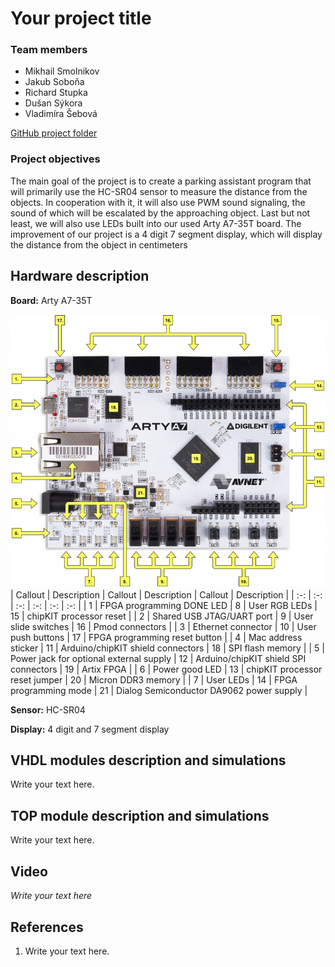 # Your project title

### Team members

* Mikhail Smolnikov
* Jakub Soboňa  
* Richard Stupka 
* Dušan Sýkora  
* Vladimíra Šebová 

[GitHub project folder](https://github.com/prostmich/Digital-Electronics-1-Project)

### Project objectives

The main goal of the project is to create a parking assistant program that will primarily use the HC-SR04 sensor to measure the distance from the objects. In cooperation with it, it will also use PWM sound signaling, the sound of which will be escalated by the approaching object. Last but not least, we will also use LEDs built into our used Arty A7-35T board. The improvement of our project is a 4 digit 7 segment display, which will display the distance from the object in centimeters


## Hardware description

**Board:** Arty A7-35T

![Board](images/board.png)
| Callout | Description | Callout | Description | Callout | Description |
| :-: | :-: | :-: | :-: | :-: | :-: |
| 1 | FPGA programming DONE LED | 8 | User RGB LEDs | 15 | chipKIT processor reset |
| 2 | Shared USB JTAG/UART port | 9 | User slide switches | 16 | Pmod connectors |
| 3 | Ethernet connector | 10 | User push buttons | 17 | FPGA programming reset button |
| 4 | Mac address sticker | 11 | Arduino/chipKIT shield connectors | 18 | SPI flash memory |
| 5 | Power jack for optional external supply | 12 | Arduino/chipKIT shield SPI connectors | 19 | Artix FPGA |
| 6 | Power good LED | 13 | chipKIT processor reset jumper | 20 | Micron DDR3 memory |
| 7 | User LEDs | 14 | FPGA programming mode | 21 | Dialog Semiconductor DA9062 power supply |

**Sensor:** HC-SR04

**Display:** 4 digit and 7 segment display


## VHDL modules description and simulations

Write your text here.


## TOP module description and simulations

Write your text here.


## Video

*Write your text here*


## References

   1. Write your text here.
